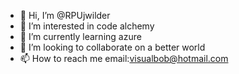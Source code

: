 - 👋 Hi, I’m @RPUjwilder
- 👀 I’m interested in code alchemy
- 🌱 I’m currently learning azure
- 💞️ I’m looking to collaborate on a better world
- 📫 How to reach me email:visualbob@hotmail.com

<!---
RPUjwilder/RPUjwilder is a ✨ special ✨ repository because its `README.md` (this file) appears on your GitHub profile.
You can click the Preview link to take a look at your changes.
--->
